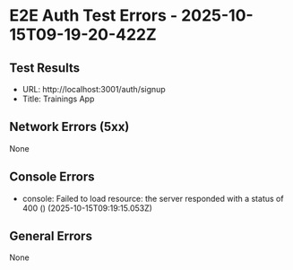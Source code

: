 # E2E Auth Test Errors - 2025-10-15T09-19-20-422Z

## Test Results
- URL: http://localhost:3001/auth/signup
- Title: Trainings App

## Network Errors (5xx)
None

## Console Errors
- console: Failed to load resource: the server responded with a status of 400 () (2025-10-15T09:19:15.053Z)

## General Errors
None

